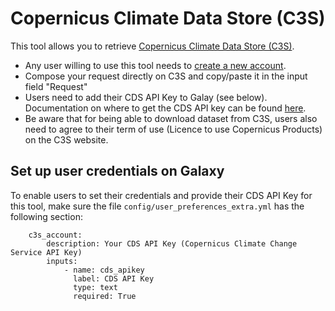 
# Copernicus Climate Data Store (C3S)

This tool allows you to retrieve [Copernicus Climate Data Store (C3S)](https://cds.climate.copernicus.eu/#!/home).

- Any user willing to use this tool needs to [create a new account](https://cds.climate.copernicus.eu/user/register?destination=%2F%23!%2Fhome).
- Compose your request directly on C3S and copy/paste it in the input field "Request"
- Users need to add their CDS API Key to Galay (see below). Documentation on where to get the CDS API key can be found [here](https://cds.climate.copernicus.eu/api-how-to).
- Be aware that for being able to download dataset from C3S, users also need to agree to their term of use (Licence to use Copernicus Products) on the C3S website.

## Set up user credentials on Galaxy

To enable users to set their credentials and provide their CDS API Key for this tool,
make sure the file `config/user_preferences_extra.yml` has the following section:

```
    c3s_account:
        description: Your CDS API Key (Copernicus Climate Change Service API Key)
        inputs:
            - name: cds_apikey
              label: CDS API Key
              type: text
              required: True
```

